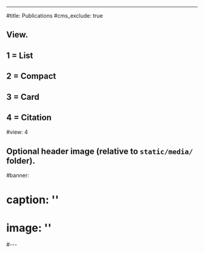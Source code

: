 ---
#title: Publications
#cms_exclude: true

## View.
##   1 = List
##   2 = Compact
##   3 = Card
##   4 = Citation
#view: 4

## Optional header image (relative to `static/media/` folder).
#banner:
#  caption: ''
#  image: ''
#---
